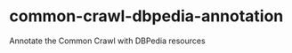 common-crawl-dbpedia-annotation
===============================

Annotate the Common Crawl with DBPedia resources
